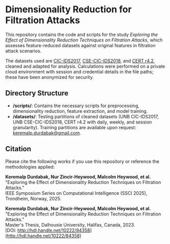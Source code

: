 # Dimensionality Reduction for Filtration Attacks

This repository contains the code and scripts for the study *Exploring the Effect of Dimensionality Reduction Techniques on Filtration Attacks*, which assesses feature-reduced datasets against original features in filtration attack scenarios.

The datasets used are [CIC-IDS2017](https://www.unb.ca/cic/datasets/ids-2017.html), [CSE-CIC-IDS2018](https://www.unb.ca/cic/datasets/ids-2018.html), and [CERT r4.2](https://kilthub.cmu.edu/articles/dataset/Insider_Threat_Test_Dataset/12841247), cleaned and adapted for analysis. Calculations were performed on a private cloud environment with session and credential details in the file paths; these have been anonymized for security.

## Directory Structure

- **/scripts/**: Contains the necessary scripts for preprocessing, dimensionality reduction, feature extraction, and model training.
- **/datasets/**: Testing partitions of cleaned datasets (UNB CIC-IDS2017, UNB CSE-CIC-IDS2018, CERT r4.2 with daily, weekly, and session granularity). Training partitions are available upon request: keremalp.durdabak@gmail.com.

## Citation

Please cite the following works if you use this repository or reference the methodologies applied:

**Keremalp Durdabak, Nur Zincir-Heywood, Malcolm Heywood, et al.**  
"Exploring the Effect of Dimensionality Reduction Techniques on Filtration Attacks."  
IEEE Symposium Series on Computational Intelligence (SSCI 2025), Trondheim, Norway, 2025.

**Keremalp Durdabak, Nur Zincir-Heywood, Malcolm Heywood, et al.**  
"Exploring the Effect of Dimensionality Reduction Techniques on Filtration Attacks."  
Master's Thesis, Dalhousie University, Halifax, Canada, 2023.  
[DOI: http://hdl.handle.net/10222/84358](http://hdl.handle.net/10222/84358)

<!-- **D. C. Le, N. Zincir-Heywood, and M. I. Heywood**  
"Analyzing Data Granularity Levels for Insider Threat Detection Using Machine Learning."  
IEEE Transactions on Network and Service Management, vol. 17, no. 1, pp. 30–44, March 2020.  
[DOI: 10.1109/TNSM.2020.2967721](https://doi.org/10.1109/TNSM.2020.2967721) -->
